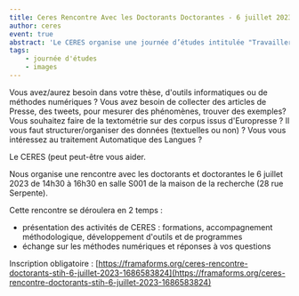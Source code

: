 ```yaml
---
title: Ceres Rencontre Avec les Doctorants Doctorantes - 6 juillet 2023
author: ceres
event: true
abstract: 'Le CERES organise une journée d’études intitulée "Travailler avec les images", qui se tiendra le jeudi 8 juin 2023, de 9h à 17h, à la Maison de la Recherche de Sorbonne Université (28 rue Serpente, 75006, Paris).'
tags:
    - journée d'études
    - images
---
```


Vous avez/aurez besoin dans votre thèse, d'outils informatiques ou de méthodes numériques ? Vous avez besoin de collecter des articles de Presse, des tweets, pour mesurer des phénomènes, trouver des exemples? Vous souhaitez faire de la textométrie sur des corpus issus d'Europresse ? Il vous faut structurer/organiser des données (textuelles ou non) ? Vous vous intéressez au traitement Automatique des Langues ?

Le CERES (peut peut-être vous aider.

Nous organise une rencontre avec les doctorants et doctorantes le 6 juillet 2023 de 14h30 à 16h30 en salle S001 de la maison de la recherche (28 rue Serpente).

Cette rencontre se déroulera en 2 temps :

- présentation des activités de CERES : formations, accompagnement méthodologique, développement d'outils et de programmes
- échange sur les méthodes numériques et réponses à vos questions

Inscription obligatoire : [https://framaforms.org/ceres-rencontre-doctorants-stih-6-juillet-2023-1686583824](https://framaforms.org/ceres-rencontre-doctorants-stih-6-juillet-2023-1686583824)

